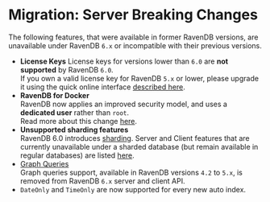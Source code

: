 # Migration: Server Breaking Changes

The following features, that were available in former RavenDB versions, 
are unavailable under RavenDB `6.x` or incompatible with their previous versions.  

* **License Keys** 
  License keys for versions lower than `6.0` are **not supported** by RavenDB `6.0`.  
  If you own a valid license key for RavenDB `5.x` or lower, please upgrade it using 
  the quick online interface [described here](../../start/licensing/replace-license#upgrade-a-license-key-for-ravendb-6.x).  
* **RavenDB for Docker**  
  RavenDB now applies an improved security model, and uses a **dedicated user** rather than `root`.  
  Read more about this change [here](../../migration/server/docker).  
* **Unsupported sharding features**  
  RavenDB 6.0 introduces [sharding](../../sharding/overview). Server and Client features 
  that are currently unavailable under a sharded database (but remain available in regular 
  databases) are listed [here](../../sharding/unsupported).  
* [Graph Queries](https://ravendb.net/docs/article-page/5.4/csharp/indexes/querying/graph/graph-queries-overview)  
  Graph queries support, available in RavenDB versions `4.2` to `5.x`, is removed from 
  RavenDB `6.x` server and client API.  
* `DateOnly` and `TimeOnly` are now supported for every new auto index.  
